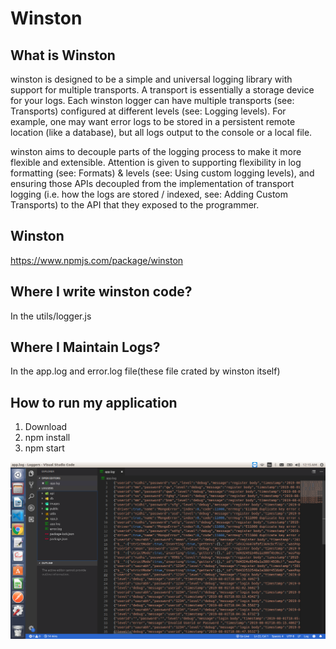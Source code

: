 # Winston

## What is Winston

winston is designed to be a simple and universal logging library with support for multiple transports. A transport is essentially a storage device for your logs. Each winston logger can have multiple transports (see: Transports) configured at different levels (see: Logging levels). For example, one may want error logs to be stored in a persistent remote location (like a database), but all logs output to the console or a local file.

winston aims to decouple parts of the logging process to make it more flexible and extensible. Attention is given to supporting flexibility in log formatting (see: Formats) & levels (see: Using custom logging levels), and ensuring those APIs decoupled from the implementation of transport logging (i.e. how the logs are stored / indexed, see: Adding Custom Transports) to the API that they exposed to the programmer.

## Winston

https://www.npmjs.com/package/winston

## Where I write winston code?
In the utils/logger.js

## Where I Maintain Logs?

In the app.log and error.log file(these file crated by winston itself)

## How to run my application
1. Download
2. npm install
3. npm start

![ScreenShot](Loggers/images/loggerImage.png)
